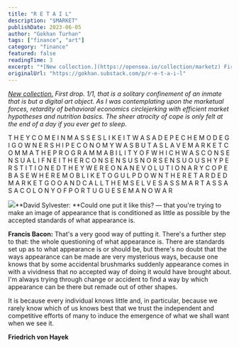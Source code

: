 ```yaml
---
title: "R E T A I L"
description: "$MARKET"
publishDate: 2023-06-05
author: "Gokhan Turhan"
tags: ["finance", "art"]
category: "finance"
featured: false
readingTime: 3
excerpt: "*[New collection.](https://opensea.io/collection/marketz) First drop. 1/1, that is a solitary confinement of an inmate that is but a digital art object. As I was contemplating upon the marketual force..."
originalUrl: "https://gokhan.substack.com/p/r-e-t-a-i-l"
---
```


*[New collection.](https://opensea.io/collection/marketz) First drop. 1/1, that is a solitary confinement of an inmate that is but a digital art object. As I was contemplating upon the marketual forces, retardity of behavioral economics circlejerking with efficient market hypotheses and nutrition basics.* *The sheer atrocity of cope is only felt at the end of a day if you ever get to sleep.*

T H E Y C O M E I N M A S S E S L I K E I T W A S A D E P E C H E M O D E G I G O W N E R S H I P E C O N O M Y W A S B U T A S L A V E M A R K E T C O M M A T H E P R O G R A M M A B I L I T Y O F W H I C H W A S C O N S E N S U A L I F N E I T H E R C O N S E N S U S N O R S E N S U O U S H Y P E R S T I T I O N E D T H E Y W E R E O N A N E V O L U T I O N A R Y C O P E B A S E W H E R E M O B L I K E T O G U L P D O W N T H E R E T A R D E D M A R K E T G O O A N D C A L L T H E M S E L V E S A S S M A R T A S S A S A C O L O N Y O F P O R T U G U E S E M A N O W A R

![](https://substack-post-media.s3.amazonaws.com/public/images/c07daa74-4146-4953-924f-432d9cba4f22_3750x3750.jpeg)**David Sylvester: **Could one put it like this? — that you're trying to make an image of appearance that is conditioned as little as possible by the accepted standards of what appearance is. 

**Francis Bacon:** That's a very good way of putting it. There's a further step to that: the whole questioning of what appearance is. There are standards set up as to what appearance is or should be, but there's no doubt that the ways appearance can be made are very mysterious ways, because one knows that by some accidental brushmarks suddenly appearance comes in with a vividness that no accepted way of doing it would have brought about. I'm always trying through change or accident to find a way by which appearance can be there but remade out of other shapes. 

It is because every individual knows little and, in particular, because we rarely know which of us knows best that we trust the independent and competitive efforts of many to induce the emergence of what we shall want when we see it. 

**Friedrich von Hayek**